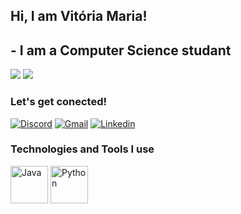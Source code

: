 ## Hi, I am Vitória Maria!

## - I am a Computer Science studant

<div>
    <img heigh="180cm" src="https://github-readme-stats.vercel.app/api?username=Vitoria-Maria0912&show_icons=true&theme=tokyonight"/>
    <img heigh="180cm" src="https://github-readme-stats.vercel.app/api/top-langs/?username=Vitoria-Maria0912&layout=compact&theme=tokyonight"/>
</div>

### Let's get conected!

[![Discord](https://img.shields.io/badge/Discord-7289DA?style=for-the-badge&logo=discord&logoColor=white)]()
[![Gmail](https://img.shields.io/badge/Gmail-D14836?style=for-the-badge&logo=gmail&logoColor=white)]()
[![Linkedin](https://img.shields.io/badge/LinkedIn-0077B5?style=for-the-badge&logo=linkedin&logoColor=white)]()

### Technologies and Tools I use

<div>
    <img align="center" alt="Java" height="60" widht="60" src="https://cdn.jsdelivr.net/gh/devicons/devicon/icons/java/java-original-wordmark.svg"/>
    <img align="center" alt="Python" height="60" widht="50" src="https://cdn.jsdelivr.net/gh/devicons/devicon/icons/python/python-original-wordmark.svg"/>
<div/>

